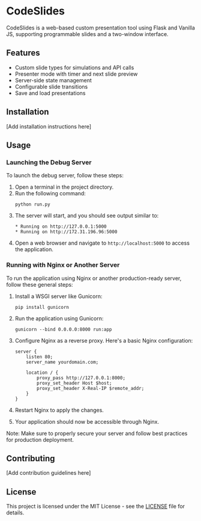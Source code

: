 # CodeSlides

CodeSlides is a web-based custom presentation tool using Flask and Vanilla JS, supporting programmable slides and a two-window interface.

## Features

- Custom slide types for simulations and API calls
- Presenter mode with timer and next slide preview
- Server-side state management
- Configurable slide transitions
- Save and load presentations

## Installation

[Add installation instructions here]

## Usage

### Launching the Debug Server

To launch the debug server, follow these steps:

1. Open a terminal in the project directory.
2. Run the following command:
   ```
   python run.py
   ```
3. The server will start, and you should see output similar to:
   ```
   * Running on http://127.0.0.1:5000
   * Running on http://172.31.196.96:5000
   ```
4. Open a web browser and navigate to `http://localhost:5000` to access the application.

### Running with Nginx or Another Server

To run the application using Nginx or another production-ready server, follow these general steps:

1. Install a WSGI server like Gunicorn:
   ```
   pip install gunicorn
   ```

2. Run the application using Gunicorn:
   ```
   gunicorn --bind 0.0.0.0:8000 run:app
   ```

3. Configure Nginx as a reverse proxy. Here's a basic Nginx configuration:
   ```nginx
   server {
       listen 80;
       server_name yourdomain.com;

       location / {
           proxy_pass http://127.0.0.1:8000;
           proxy_set_header Host $host;
           proxy_set_header X-Real-IP $remote_addr;
       }
   }
   ```

4. Restart Nginx to apply the changes.

5. Your application should now be accessible through Nginx.

Note: Make sure to properly secure your server and follow best practices for production deployment.

## Contributing

[Add contribution guidelines here]

## License

This project is licensed under the MIT License - see the [LICENSE](LICENSE) file for details.
